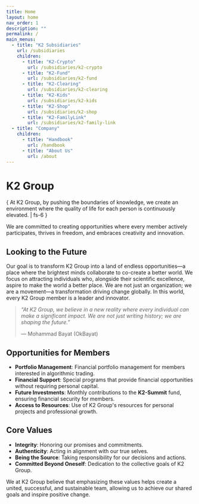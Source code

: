 ```yaml
---
title: Home
layout: home
nav_order: 1
description: ""
permalink: /
main_menus:
  - title: "K2 Subsidiaries"
    url: /subsidiaries
    children:
      - title: "K2-Crypto"
        url: /subsidiaries/k2-crypto
      - title: "K2-Fund"
        url: /subsidiaries/k2-fund
      - title: "K2-Clearing"
        url: /subsidiaries/k2-clearing
      - title: "K2-Kids"
        url: /subsidiaries/k2-kids
      - title: "K2-Shop"
        url: /subsidiaries/k2-shop
      - title: "K2-FamilyLink"
        url: /subsidiaries/k2-family-link
  - title: "Company"
    children:
      - title: "Handbook"
        url: /handbook
      - title: "About Us"
        url: /about
---
```


# K2 Group

{ At K2 Group, by pushing the boundaries of knowledge, we create an environment where the quality of life for each person is continuously elevated. | fs-6 }

We are committed to creating opportunities where every member actively participates, thrives in freedom, and embraces creativity and innovation.

## Looking to the Future
Our goal is to transform K2 Group into a land of endless opportunities—a place where the brightest minds collaborate to co-create a better world. We focus on attracting individuals who, alongside their scientific excellence, aspire to make the world a better place. We are not just an organization; we are a movement—a transformation driving change globally. In this world, every K2 Group member is a leader and innovator.

> _“At K2 Group, we believe in a new reality where every individual can make a significant impact. We are not just writing history; we are shaping the future.”_
>
> — Mohammad Bayat (OkBayat)

## Opportunities for Members
- **Portfolio Management**: Financial portfolio management for members interested in algorithmic trading.
- **Financial Support**: Special programs that provide financial opportunities without requiring personal capital.
- **Future Investments**: Monthly contributions to the **K2-Summit** fund, ensuring financial security for members.
- **Access to Resources**: Use of K2 Group's resources for personal projects and professional growth.

## Core Values
- **Integrity**: Honoring our promises and commitments.
- **Authenticity**: Acting in alignment with our true selves.
- **Being the Source**: Taking responsibility for our decisions and actions.
- **Committed Beyond Oneself**: Dedication to the collective goals of K2 Group.

We at K2 Group believe that emphasizing these values helps create a united, successful, and sustainable team, allowing us to achieve our shared goals and inspire positive change.
